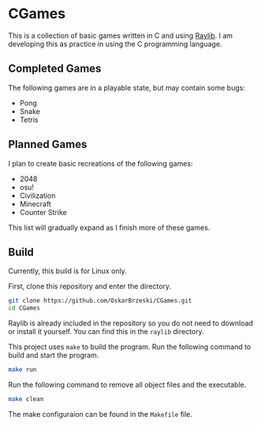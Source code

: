 # CGames

This is a collection of basic games written in C and using
[Raylib](https://github.com/raysan5/raylib). I am developing this as
practice in using the C programming language.

## Completed Games

The following games are in a playable state, but may contain some bugs:

- Pong
- Snake
- Tetris

## Planned Games

I plan to create basic recreations of the following games:

- 2048
- osu!
- Civilization
- Minecraft
- Counter Strike

This list will gradually expand as I finish more of these games.

## Build

Currently, this build is for Linux only.

First, clone this repository and enter the directory.

```bash
git clone https://github.com/OskarBrzeski/CGames.git
cd CGames
```

Raylib is already included in the repository so you do not need to download or
install it yourself. You can find this in the `raylib` directory.

This project uses `make` to build the program. Run the following command
to build and start the program.

```bash
make run
```

Run the following command to remove all object files and the executable.

```bash
make clean
```

The make configuraion can be found in the `Makefile` file.
